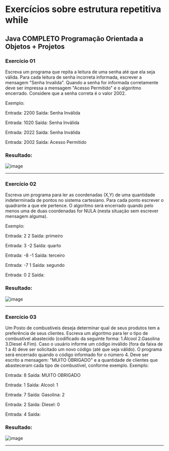 # Exercícios sobre estrutura repetitiva while

## Java COMPLETO Programação Orientada a Objetos + Projetos

### Exercício 01

Escreva um programa que repita a leitura de uma senha até que ela seja válida. Para cada leitura de senha incorreta informada, escrever a mensagem "Senha Invalida". Quando a senha for informada corretamente deve ser impressa a mensagem "Acesso Permitido" e o algoritmo encerrado. Considere que a senha correta é o valor 2002.


Exemplo:

Entrada: 2200 Saída: Senha Inválida

Entrada: 1020 Saída: Senha Inválida

Entrada: 2022 Saída: Senha Inválida

Entrada: 2002 Saída: Acesso Permitido


### Resultado:

![image](https://github.com/leandrogerolim/udemy-java-curso/assets/92825608/4515b1a6-3a52-428e-b530-acadff6a17b7)

***********************************************************************************************************************************************
### Exercício 02

Escreva um programa para ler as coordenadas (X,Y) de uma quantidade indeterminada de pontos no sistema cartesiano. Para cada ponto escrever o quadrante a que ele pertence. O algoritmo será encerrado quando pelo menos uma de duas coordenadas for NULA (nesta situação sem escrever mensagem alguma).

Exemplo:

Entrada: 2 2 Saída: primeiro

Entrada: 3 -2 Saída: quarto

Entrada: -8 -1 Saída: terceiro

Entrada: -7 1 Saída: segundo

Entrada: 0 2 Saída: 

### Resultado: 

![image](https://github.com/leandrogerolim/udemy-java-curso/assets/92825608/01bf5697-37fb-4504-b087-3e1f7dd9e5bc)
***********************************************************************************************************************************************

### Exercício 03

Um Posto de combustíveis deseja determinar qual de seus produtos tem a preferência de seus clientes. Escreva um algoritmo para ler o tipo de combustível abastecido (codificado da seguinte forma: 1.Álcool 2.Gasolina 3.Diesel 4.Fim). Caso o usuário informe um código inválido (fora da faixa de 1 a 4) deve ser solicitado um novo código (até que seja válido). O programa será encerrado quando o código informado for o número 4. Deve ser escrito a mensagem: "MUITO OBRIGADO" e a quantidade de clientes que abasteceram cada tipo de combustível, conforme exemplo.
Exemplo:

Entrada: 8 Saída: MUITO OBRIGADO

Entrada: 1 Saída: Alcool: 1

Entrada: 7 Saída: Gasolina: 2

Entrada: 2 Saída: Diesel: 0

Entrada: 4 Saída: 

### Resultado: 

![image](https://github.com/leandrogerolim/udemy-java-curso/assets/92825608/1e751b2a-b9f9-4e9a-a17e-c0d9491199c1)
***********************************************************************************************************************************************






